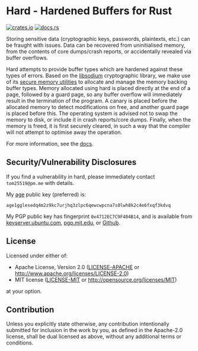# Hard - Hardened Buffers for Rust
[![crates.io](https://img.shields.io/crates/v/hard.svg)](https://crates.io/crates/hard)
[![docs.rs](https://docs.rs/hard/badge.svg)](https://docs.rs/hard)

Storing sensitive data (cryptographic keys, passwords, plaintexts, etc.) can be
fraught with issues. Data can be recovered from uninitialised memory, from the
contents of core dumps/crash reports, or accidentally revealed via buffer
overflows.

Hard attempts to provide buffer types which are hardened against these types of
errors. Based on the [libsodium](https://doc.libsodium.org/) cryptographic
library, we make use of its [secure memory
utilities](https://doc.libsodium.org/memory_management#guarded-heap-allocations)
to allocate and manage the memory backing buffer types. Memory allocated using
hard is placed directly at the end of a page, followed by a guard page, so any
buffer overflow will immediately result in the termination of the program. A
canary is placed before the allocated memory to detect modifications on free,
and another guard page is placed before this. The operating system is advised
not to swap the memory to disk, or include it in crash reports/core dumps.
Finally, when the memory is freed, it is first securely cleared, in such a way
that the compiler will not attempt to optimise away the operation.

For more information, see the [docs](https://docs.rs/hard).

## Security/Vulnerability Disclosures
If you find a vulnerability in hard, please immediately contact `tom25519@pm.me`
with details.

My [age](https://github.com/FiloSottile/age) public key (preferred) is:

```text
age1gglesedq4m2z9kc7urjhq3zlpc6qewcwpcna7s0lwh8k2c4e6fxqf3kdvq
```

My PGP public key has fingerprint `0x4712EC7C9F404B14`, and is available from
[keyserver.ubuntu.com](https://keyserver.ubuntu.com),
[pgp.mit.edu](https://pgp.mit.edu/), or
[Github](https://github.com/tom25519.gpg).

## License
Licensed under either of:

 * Apache License, Version 2.0 ([LICENSE-APACHE](LICENSE-APACHE) or
   http://www.apache.org/licenses/LICENSE-2.0)
 * MIT license ([LICENSE-MIT](LICENSE-MIT) or
   http://opensource.org/licenses/MIT)

at your option.

## Contribution
Unless you explicitly state otherwise, any contribution intentionally submitted
for inclusion in the work by you, as defined in the Apache-2.0 license, shall be
dual licensed as above, without any additional terms or conditions.

